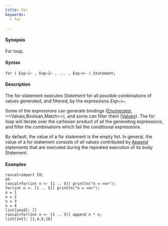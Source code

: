 ```yaml
---
title: For
keywords:
  - for

---
```


#### Synopsis

For loop.

#### Syntax

`for ( Exp~1~ , Exp~2~ , ... , Exp~n~ ) Statement;`

#### Description

The for-statement executes _Statement_ for all possible combinations of values generated, and filtered, by the expressions _Exp_~i~.

Some of the expressions can generate bindings ([Enumerator](../../../Rascal/Expressions/Comprehensions/Enumerator/index.md), <<Values,Boolean,Match>>), and some can filter them ([Values](../../../Rascal/Expressions/Values/index.md)). 
The for loop will iterate over the cartesian product of all the generating expressions, and filter the combinations which fail the conditional expressions. 

By default, the value of a for statement is the empty list. In general, 
the value of a for statement consists of all values contributed by [Append](../../../Rascal/Statements/Append/index.md) statements that are executed during the repeated execution of its body Statement.

#### Examples


```rascal-shell 
rascal>import IO;
ok
rascal>for(int n <- [1 .. 5]) println("n = <n>");
for(int n <- [1 .. 5]) println("n = <n>");
n = 1
n = 2
n = 3
n = 4
list[void]: []
rascal>for(int n <- [1 .. 5]) append n * n;
list[int]: [1,4,9,16]
```


